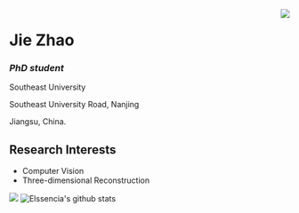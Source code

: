 <img align="right" src="https://count.getloli.com/get/@:Elssencia?theme=rule34">

# Jie Zhao

### *PhD student*

Southeast University

Southeast University Road, Nanjing

Jiangsu, China.

## Research Interests

- Computer Vision
- Three-dimensional Reconstruction

[![](https://activity-graph.herokuapp.com/graph?username=Elssencia&theme=dracula)](https://github.com/ashutosh00710/github-readme-activity-graph)
![Elssencia's github stats](https://github-readme-stats.vercel.app/api?username=Elssencia&show_icons=true&theme=vue)

